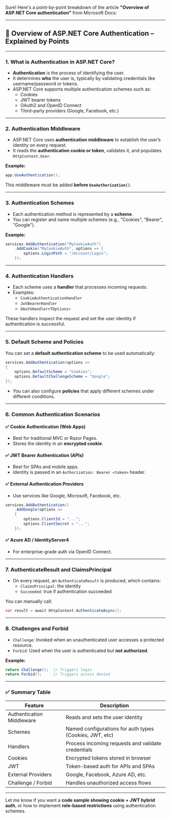 Sure! Here's a point-by-point breakdown of the article **"Overview of ASP.NET Core authentication"** from Microsoft Docs:

---

## 🔐 Overview of ASP.NET Core Authentication – Explained by Points

---

### **1. What is Authentication in ASP.NET Core?**

- **Authentication** is the process of identifying the user.
- It determines **who** the user is, typically by validating credentials like username/password or tokens.
- ASP.NET Core supports multiple authentication schemes such as:
  - Cookies
  - JWT bearer tokens
  - OAuth2 and OpenID Connect
  - Third-party providers (Google, Facebook, etc.)

---

### **2. Authentication Middleware**

- ASP.NET Core uses **authentication middleware** to establish the user’s identity on every request.
- It reads the **authentication cookie or token**, validates it, and populates `HttpContext.User`.

**Example:**
```csharp
app.UseAuthentication();
```

This middleware must be added **before `UseAuthorization()`**.

---

### **3. Authentication Schemes**

- Each authentication method is represented by a **scheme**.
- You can register and name multiple schemes (e.g., "Cookies", "Bearer", "Google").

**Example:**
```csharp
services.AddAuthentication("MyCookieAuth")
    .AddCookie("MyCookieAuth", options => {
        options.LoginPath = "/Account/Login";
    });
```

---

### **4. Authentication Handlers**

- Each scheme uses a **handler** that processes incoming requests.
- Examples:
  - `CookieAuthenticationHandler`
  - `JwtBearerHandler`
  - `OAuthHandler<TOptions>`

These handlers inspect the request and set the user identity if authentication is successful.

---

### **5. Default Scheme and Policies**

You can set a **default authentication scheme** to be used automatically:
```csharp
services.AddAuthentication(options =>
{
    options.DefaultScheme = "Cookies";
    options.DefaultChallengeScheme = "Google";
});
```

- You can also configure **policies** that apply different schemes under different conditions.

---

### **6. Common Authentication Scenarios**

#### ✅ Cookie Authentication (Web Apps)
- Best for traditional MVC or Razor Pages.
- Stores the identity in an **encrypted cookie**.

#### ✅ JWT Bearer Authentication (APIs)
- Best for SPAs and mobile apps.
- Identity is passed in an `Authorization: Bearer <token>` header.

#### ✅ External Authentication Providers
- Use services like Google, Microsoft, Facebook, etc.
```csharp
services.AddAuthentication()
    .AddGoogle(options =>
    {
        options.ClientId = "...";
        options.ClientSecret = "...";
    });
```

#### ✅ Azure AD / IdentityServer4
- For enterprise-grade auth via OpenID Connect.

---

### **7. AuthenticateResult and ClaimsPrincipal**

- On every request, an `AuthenticateResult` is produced, which contains:
  - `ClaimsPrincipal`: the identity
  - `Succeeded`: true if authentication succeeded

You can manually call:
```csharp
var result = await HttpContext.AuthenticateAsync();
```

---

### **8. Challenges and Forbid**

- `Challenge`: Invoked when an unauthenticated user accesses a protected resource.
- `Forbid`: Used when the user is authenticated but **not authorized**.

**Example:**
```csharp
return Challenge();  // Triggers login
return Forbid();     // Triggers access denied
```

---

### ✅ **Summary Table**

| Feature                    | Description                                             |
|----------------------------|---------------------------------------------------------|
| Authentication Middleware | Reads and sets the user identity                        |
| Schemes                   | Named configurations for auth types (Cookies, JWT, etc) |
| Handlers                  | Process incoming requests and validate credentials       |
| Cookies                   | Encrypted tokens stored in browser                      |
| JWT                       | Token-based auth for APIs and SPAs                      |
| External Providers        | Google, Facebook, Azure AD, etc.                        |
| Challenge / Forbid        | Handles unauthorized access flows                        |

---

Let me know if you want a **code sample showing cookie + JWT hybrid auth**, or how to implement **role-based restrictions** using authentication schemes.